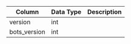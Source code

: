 | Column       | Data Type | Description |
| ------------ | --------- | ----------- |
| version      | int       |             |
| bots_version | int       |             |